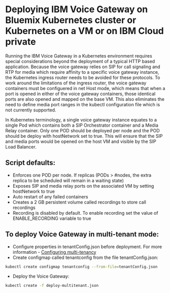 # Deploying IBM Voice Gateway on Bluemix Kubernetes cluster or Kubernetes on a VM or on IBM Cloud private
Running the IBM Voice Gateway in a Kubernetes environment requires special considerations beyond the deployment of a typical HTTP based application. Because the voice gateway relies on SIP for call signaling and RTP for media which require affinity to a specific voice gateway instance, the Kubernetes ingress router needs to be avoided for these protocols. To work around the limitations of the ingress router, the voice gateway containers must be configuered in net Host mode, which means that when a port is opened in either of the voice gateway containers, those identical ports are also opened and mapped on the base VM. This also eliminates the need to define media port ranges in the kubectl configuration file which is not currently supported.

In Kubernetes terminology, a single voice gateway instance equates to a single Pod which contains both a SIP Orchestrator container and a Media Relay container. Only one POD should be deployed per node and the POD should be deploy with hostNetwork set to true. This will ensure that the SIP and media ports would be opened on the host VM and visible by the SIP Load Balancer.  

## Script defaults:

* Enforces one POD per node. If replicas (PODs > #nodes, the extra replica to be scheduled will remain in a waiting state)
* Exposes SIP and media relay ports on the associated VM by setting hostNetwork to true
* Auto restart of any failed containers
* Creates a 2 GB persistent volume called recordings to store call recordings
* Recording is disabled by default. To enable recording set the value of ENABLE_RECORDING variable to true

## To deploy Voice Gateway in multi-tenant mode:

* Configure properties in tenantConfig.json before deployment. For more information - [Configuring multi-tenancy](https://www.ibm.com/support/knowledgecenter/SS4U29/multitenancy.html)
* Create configmap called tenantconfig from the file tenantConfig.json:

```bash
kubectl create configmap tenantconfig --from-file=tenantConfig.json
```

* Deploy the Voice Gateway:

```bash
kubectl create -f deploy-multitenant.json
```
